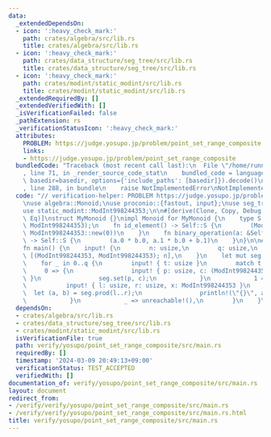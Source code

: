 ```yaml
---
data:
  _extendedDependsOn:
  - icon: ':heavy_check_mark:'
    path: crates/algebra/src/lib.rs
    title: crates/algebra/src/lib.rs
  - icon: ':heavy_check_mark:'
    path: crates/data_structure/seg_tree/src/lib.rs
    title: crates/data_structure/seg_tree/src/lib.rs
  - icon: ':heavy_check_mark:'
    path: crates/modint/static_modint/src/lib.rs
    title: crates/modint/static_modint/src/lib.rs
  _extendedRequiredBy: []
  _extendedVerifiedWith: []
  _isVerificationFailed: false
  _pathExtension: rs
  _verificationStatusIcon: ':heavy_check_mark:'
  attributes:
    PROBLEM: https://judge.yosupo.jp/problem/point_set_range_composite
    links:
    - https://judge.yosupo.jp/problem/point_set_range_composite
  bundledCode: "Traceback (most recent call last):\n  File \"/home/runner/.local/lib/python3.10/site-packages/onlinejudge_verify/documentation/build.py\"\
    , line 71, in _render_source_code_stat\n    bundled_code = language.bundle(stat.path,\
    \ basedir=basedir, options={'include_paths': [basedir]}).decode()\n  File \"/home/runner/.local/lib/python3.10/site-packages/onlinejudge_verify/languages/rust.py\"\
    , line 288, in bundle\n    raise NotImplementedError\nNotImplementedError\n"
  code: "// verification-helper: PROBLEM https://judge.yosupo.jp/problem/point_set_range_composite\n\
    \nuse algebra::Monoid;\nuse proconio::{fastout, input};\nuse seg_tree::SegTree;\n\
    use static_modint::ModInt998244353;\n\n#[derive(Clone, Copy, Debug, PartialEq,\
    \ Eq)]\nstruct MyMonoid {}\nimpl Monoid for MyMonoid {\n    type S = (ModInt998244353,\
    \ ModInt998244353);\n    fn id_element() -> Self::S {\n        (ModInt998244353::new(1),\
    \ ModInt998244353::new(0))\n    }\n    fn binary_operation(a: &Self::S, b: &Self::S)\
    \ -> Self::S {\n        (a.0 * b.0, a.1 * b.0 + b.1)\n    }\n}\n\n#[fastout]\n\
    fn main() {\n    input! {\n        n: usize,\n        q: usize,\n        a_b:\
    \ [(ModInt998244353, ModInt998244353); n],\n    }\n    let mut seg = SegTree::<MyMonoid>::from(a_b);\n\
    \    for _ in 0..q {\n        input! { t: usize }\n        match t {\n       \
    \     0 => {\n                input! { p: usize, c: (ModInt998244353, ModInt998244353)\
    \ }\n                seg.set(p, c);\n            }\n            1 => {\n     \
    \           input! { l: usize, r: usize, x: ModInt998244353 }\n              \
    \  let (a, b) = seg.prod(l..r);\n                println!(\"{}\", a * x + b);\n\
    \            }\n            _ => unreachable!(),\n        }\n    }\n}\n"
  dependsOn:
  - crates/algebra/src/lib.rs
  - crates/data_structure/seg_tree/src/lib.rs
  - crates/modint/static_modint/src/lib.rs
  isVerificationFile: true
  path: verify/yosupo/point_set_range_composite/src/main.rs
  requiredBy: []
  timestamp: '2024-03-09 20:49:13+09:00'
  verificationStatus: TEST_ACCEPTED
  verifiedWith: []
documentation_of: verify/yosupo/point_set_range_composite/src/main.rs
layout: document
redirect_from:
- /verify/verify/yosupo/point_set_range_composite/src/main.rs
- /verify/verify/yosupo/point_set_range_composite/src/main.rs.html
title: verify/yosupo/point_set_range_composite/src/main.rs
---
```

